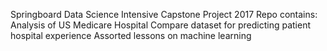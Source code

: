 Springboard Data Science Intensive Capstone Project 2017
Repo contains:
Analysis of US Medicare Hospital Compare dataset for predicting patient hospital experience
Assorted lessons on machine learning 
